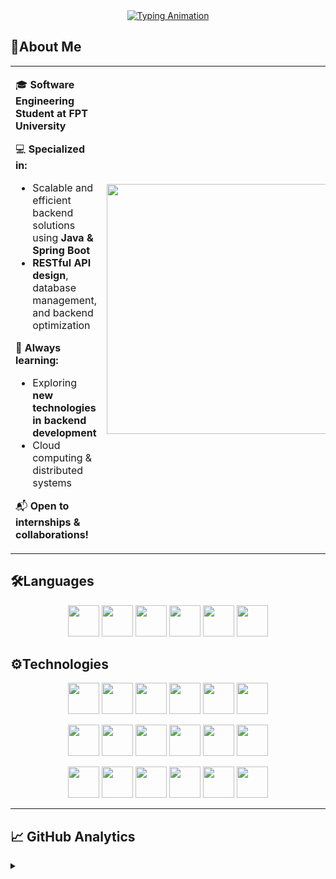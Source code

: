 <div align="center">
<a href="#">
  <img src="https://readme-typing-svg.demolab.com?font=Fira+Code&weight=600&size=32&pause=1000&color=38BCF7&center=true&vCenter=true&width=900&lines=Hi+%F0%9F%91%8B%2C+I'm+Nguyen+Son+Nam;Software+Engineering+Student+at+FPT+University;Full-Stack+Web+Developer;Spring+Boot+%26+React+Enthusiast;Building+Blog+Sharing+Website" alt="Typing Animation" />
</a>
</div>

## 🤑About Me

<table>
  <tr>
    <td width="50%">
      
🎓 **Software Engineering Student at FPT University**  

💻 **Specialized in:**  
- Scalable and efficient backend solutions using **Java & Spring Boot**  
- **RESTful API design**, database management, and backend optimization  

🌱 **Always learning:**  
- Exploring **new technologies in backend development**  
- Cloud computing & distributed systems
  
📬 **Open to internships & collaborations!**
 </td>
    <td align="center" width="50%">
      <a href="#">
        <img src="https://media4.giphy.com/media/Rbt3HJ6pSpyco/giphy.gif" width="400px">
      </a>
    </td>
  </tr>
</table>

## 🛠️Languages
<p align="center">
<img src="https://cdn.jsdelivr.net/gh/devicons/devicon/icons/javascript/javascript-original.svg" width="50" height="50" />
<img src="https://cdn.jsdelivr.net/gh/devicons/devicon/icons/typescript/typescript-original.svg" width="50" height="50" />
<img src="https://cdn.jsdelivr.net/gh/devicons/devicon/icons/java/java-original.svg" width="50" height="50" />
<img src="https://cdn.jsdelivr.net/gh/devicons/devicon/icons/c/c-original.svg" width="50" height="50" />
<img src="https://cdn.jsdelivr.net/gh/devicons/devicon/icons/html5/html5-original.svg" width="50" height="50" />
<img src="https://cdn.jsdelivr.net/gh/devicons/devicon/icons/css3/css3-original.svg" width="50" height="50" />
</p>

## ⚙️Technologies
<p align="center">
<img src="https://cdn.jsdelivr.net/gh/devicons/devicon/icons/spring/spring-original.svg" width="50" height="50" />
<img src="https://skillicons.dev/icons?i=aws" width="50" height="50" />
<img src="https://cdn.jsdelivr.net/gh/devicons/devicon/icons/docker/docker-original.svg" width="50" height="50" />
<img src="https://cdn.jsdelivr.net/gh/devicons/devicon/icons/linux/linux-original.svg" width="50" height="50" />
<img src="https://cdn.jsdelivr.net/gh/devicons/devicon/icons/react/react-original.svg" width="50" height="50" />
<img src="https://skillicons.dev/icons?i=vite" width="50" height="50" />
</p>
<p align="center">
<img src="https://skillicons.dev/icons?i=npm" width="50" height="50" />
<img src="https://cdn.jsdelivr.net/gh/devicons/devicon/icons/redis/redis-original.svg" width="50" height="50" />
<img src="https://skillicons.dev/icons?i=nginx" width="50" height="50" />
<img src="https://cdn.jsdelivr.net/gh/devicons/devicon/icons/bootstrap/bootstrap-original.svg" width="50" height="50" />
<img src="https://cdn.jsdelivr.net/gh/devicons/devicon/icons/swagger/swagger-original.svg" width="50" height="50" />
<img src="https://www.vectorlogo.zone/logos/getpostman/getpostman-icon.svg" width="50" height="50" />
</p>
<p align="center">
<img src="https://skillicons.dev/icons?i=cloudflare" width="50" height="50" />
<img src="https://skillicons.dev/icons?i=github" width="50" height="50" />
<img src="https://skillicons.dev/icons?i=gitlab" width="50" height="50" />
<img src="https://skillicons.dev/icons?i=mysql" width="50" height="50" />
<img src="https://skillicons.dev/icons?i=postgres" width="50" height="50" />
<img src="https://cdn.jsdelivr.net/gh/devicons/devicon/icons/sonarqube/sonarqube-original.svg" width="50" height="50" />
</p>

---

## 📈 GitHub Analytics
<details>
  <summary></summary>
  <div align="center">
    <img width="378" src="https://github-readme-stats-salesp07.vercel.app/api?username=sonnamnguyen&count_private=true&show_icons=true&theme=react&rank_icon=github&border_radius=10" alt="readme stats" />
    &nbsp;&nbsp;&nbsp;&nbsp;
    <img width="400" src="https://github-readme-streak-stats-salesp07.vercel.app/?user=sonnamnguyen&count_private=true&theme=react&border_radius=10" alt="streak stats"/>
  </div>
</details>




